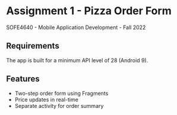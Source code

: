 # Assignment 1 - Pizza Order Form
SOFE4640 - Mobile Application Development - Fall 2022

## Requirements

The app is built for a minimum API level of 28 (Android 9). 

## Features

 * Two-step order form using Fragments
 * Price updates in real-time
 * Separate activity for order summary
